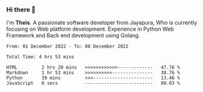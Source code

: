 ### Hi there 👋

I'm <b>Theis</b>. A passionate software developer from Jayapura, Who is currently focusing on Web platform development. Experience in Python Web Framework and Back end development using Golang.

 
 <!--START_SECTION:waka-->

```text
From: 01 December 2022 - To: 08 December 2022

Total Time: 4 hrs 53 mins

HTML         2 hrs 20 mins   >>>>>>>>>>>>-------------   47.76 %
Markdown     1 hr 53 mins    >>>>>>>>>>---------------   38.76 %
Python       39 mins         >>>----------------------   13.46 %
JavaScript   0 secs          -------------------------   00.03 %
```

<!--END_SECTION:waka-->
